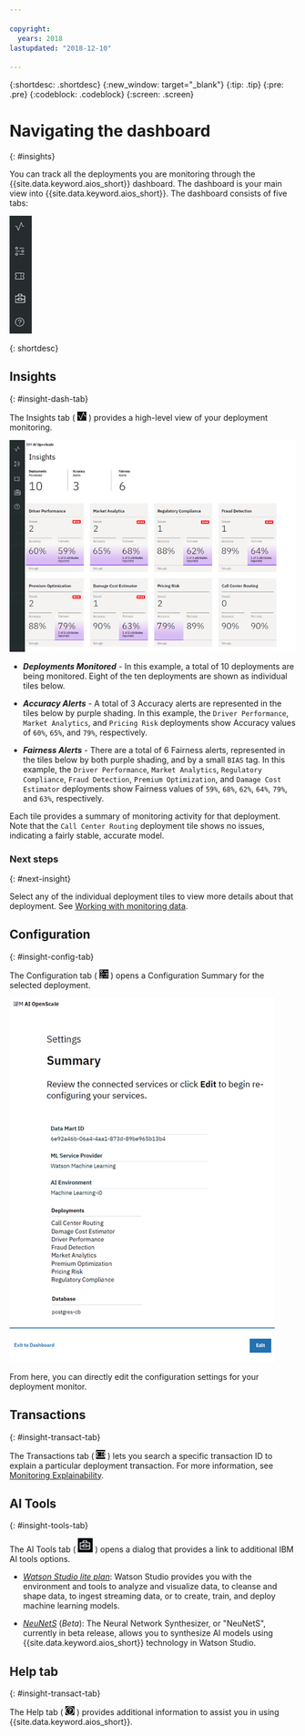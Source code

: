 ```yaml
---

copyright:
  years: 2018
lastupdated: "2018-12-10"

---
```


{:shortdesc: .shortdesc}
{:new_window: target="_blank"}
{:tip: .tip}
{:pre: .pre}
{:codeblock: .codeblock}
{:screen: .screen}

# Navigating the dashboard
{: #insights}

You can track all the deployments you are monitoring through the {{site.data.keyword.aios_short}} dashboard. The dashboard is your main view into {{site.data.keyword.aios_short}}. The dashboard consists of five tabs:

  ![Insight tabs](images/insight-tabs.png)

{: shortdesc}

## Insights
{: #insight-dash-tab}

The Insights tab ( ![Insight dashboard](images/insight-dash-tab.png) ) provides a high-level view of your deployment monitoring.

  ![Insight dashboard](images/insight-dashboard.png)

- ***Deployments Monitored*** - In this example, a total of 10 deployments are being monitored. Eight of the ten deployments are shown as individual tiles below.

- ***Accuracy Alerts*** - A total of 3 Accuracy alerts are represented in the tiles below by purple shading. In this example, the `Driver Performance`, `Market Analytics`, and `Pricing Risk` deployments show Accuracy values of `60%`, `65%`, and `79%`, respectively.

- ***Fairness Alerts*** - There are a total of 6 Fairness alerts, represented in the tiles below by both purple shading, and by a small `BIAS` tag. In this example, the `Driver Performance`, `Market Analytics`, `Regulatory Compliance`, `Fraud Detection`, `Premium Optimization`, and `Damage Cost Estimator` deployments show Fairness values of `59%`, `68%`, `62%`, `64%`, `79%`, and `63%`, respectively.

Each tile provides a summary of monitoring activity for that deployment. Note that the `Call Center Routing` deployment tile shows no issues, indicating a fairly stable, accurate model.

### Next steps
{: #next-insight}

Select any of the individual deployment tiles to view more details about that deployment. See [Working with monitoring data](insight-timechart.html).

## Configuration
{: #insight-config-tab}

The Configuration tab ( ![Config tab](images/insight-config-tab.png) ) opens a Configuration Summary for the selected deployment.

  ![Config summary](images/insight-config-summary.png)

From here, you can directly edit the configuration settings for your deployment monitor.

## Transactions
{: #insight-transact-tab}

The Transactions tab ( ![Transactions tab](images/insight-transact-tab.png) ) lets you search a specific transaction ID to explain a particular deployment transaction. For more information, see [Monitoring Explainability](insight-timechart.html#insight-explain).

## AI Tools
{: #insight-tools-tab}

The AI Tools tab ( ![AI Tools tab](images/aitools.png) ) opens a dialog that provides a link to additional IBM AI tools options.

- *[Watson Studio lite plan](https://dataplatform.cloud.ibm.com/registration/stepone?apps=all&context=wdp)*: Watson Studio provides you with the environment and tools to analyze and visualize data, to cleanse and shape data, to ingest streaming data, or to create, train, and deploy machine learning models.

- *[NeuNetS](https://dataplatform.cloud.ibm.com/ml/neunets)* (*Beta*): The Neural Network Synthesizer, or "NeuNetS", currently in beta release, allows you to synthesize AI models using {{site.data.keyword.aios_short}} technology in Watson Studio.

## Help tab
{: #insight-transact-tab}

The Help tab ( ![Transactions tab](images/insight-help-tab.png) ) provides additional information to assist you in using {{site.data.keyword.aios_short}}.
